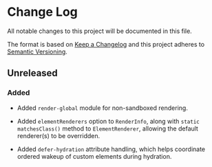 # Change Log

All notable changes to this project will be documented in this file.

The format is based on [Keep a Changelog](http://keepachangelog.com/)
and this project adheres to [Semantic Versioning](http://semver.org/).

<!--
   PRs should document their user-visible changes (if any) in the
   Unreleased section, uncommenting the header as necessary.
-->

<!-- ## [x.y.z] - YYYY-MM-DD -->
<!-- ## Unreleased -->
<!-- ### Changed -->
<!-- ### Added -->
<!-- ### Removed -->
<!-- ### Fixed -->

## Unreleased

### Added

- Added `render-global` module for non-sandboxed rendering.

- Added `elementRenderers` option to `RenderInfo`, along with `static matchesClass()` method to `ElementRenderer`, allowing the default renderer(s) to be overridden.

- Added `defer-hydration` attribute handling, which helps coordinate ordered wakeup of custom elements during hydration.
